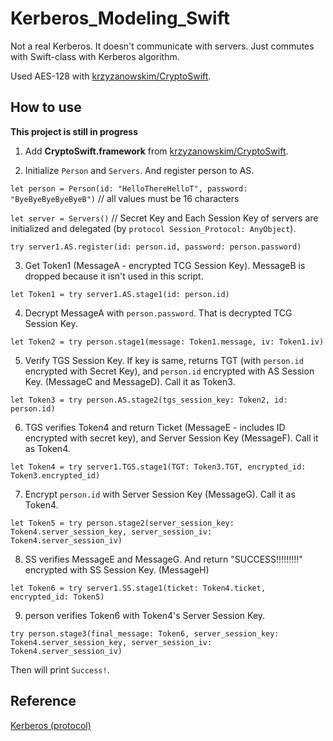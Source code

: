 # Kerberos_Modeling_Swift

Not a real Kerberos. It doesn't communicate with servers. Just commutes with Swift-class with Kerberos algorithm.

Used AES-128 with [krzyzanowskim/CryptoSwift](https://github.com/krzyzanowskim/CryptoSwift).

## How to use

**This project is still in progress**

1. Add **CryptoSwift.framework** from [krzyzanowskim/CryptoSwift](https://github.com/krzyzanowskim/CryptoSwift).

2. Initialize `Person` and `Servers`. And register person to AS.

`let person = Person(id: "HelloThereHelloT", password: "ByeByeByeByeByeB")` // all values must be 16 characters

`let server = Servers()` // Secret Key and Each Session Key of servers are initialized and delegated (by `protocol Session_Protocol: AnyObject`).

`try server1.AS.register(id: person.id, password: person.password)`

3. Get Token1 (MessageA - encrypted TCG Session Key). MessageB is dropped because it isn't used in this script.

`let Token1 = try server1.AS.stage1(id: person.id)`

4. Decrypt MessageA with `person.password`. That is decrypted TCG Session Key. 

`let Token2 = try person.stage1(message: Token1.message, iv: Token1.iv)`

5. Verify TGS Session Key. If key is same, returns TGT (with `person.id` encrypted with Secret Key), and `person.id` encrypted with AS Session Key. (MessageC and MessageD). Call it as Token3.

`let Token3 = try person.AS.stage2(tgs_session_key: Token2, id: person.id)`

6. TGS verifies Token4 and return Ticket (MessageE - includes ID encrypted with secret key), and Server Session Key (MessageF). Call it as Token4.

`let Token4 = try server1.TGS.stage1(TGT: Token3.TGT, encrypted_id: Token3.encrypted_id)`

7. Encrypt `person.id` with Server Session Key (MessageG). Call it as Token4.

`let Token5 = try person.stage2(server_session_key: Token4.server_session_key, server_session_iv: Token4.server_session_iv)`

8. SS verifies MessageE and MessageG. And return "SUCCESS!!!!!!!!!" encrypted with SS Session Key. (MessageH)

`let Token6 = try server1.SS.stage1(ticket: Token4.ticket, encrypted_id: Token5)`

9. person verifies Token6 with Token4's Server Session Key.

`try person.stage3(final_message: Token6, server_session_key: Token4.server_session_key, server_session_iv: Token4.server_session_iv)`

Then will print `Success!`.

## Reference

[Kerberos (protocol)](https://en.wikipedia.org/wiki/Kerberos_(protocol))
